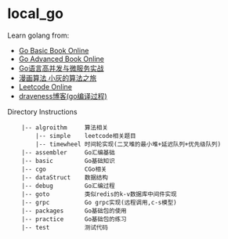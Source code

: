 # local_go
Learn golang from:<br>
+ [Go Basic Book Online](https://github.com/golang-china/gopl-zh)
+ [Go Advanced Book Online](https://github.com/chai2010/advanced-go-programming-book)
+ [Go语言高并发与微服务实战](https://item.jd.com/68857349166.html)
+ [漫画算法 小灰的算法之旅](https://item.jd.com/12823242.html)
+ [Leetcode Online](https://leetcode-cn.com)
+ [draveness博客(go编译过程)](https://draveness.me/golang/docs/part1-prerequisite/ch02-compile/golang-compile-intro/)

Directory Instructions <br>
```
    |-- algroithm     算法相关
        |-- simple    leetcode相关题目
        |-- timewheel 时间轮实现(二叉堆的最小堆+延迟队列+优先级队列)
    |-- assembler     Go汇编基础
    |-- basic         Go基础知识
    |-- cgo           CGo相关
    |-- dataStruct    数据结构
    |-- debug         Go汇编过程
    |-- goto          类似redis的k-v数据库中间件实现    
    |-- grpc          Go grpc实现(远程调用,c-s模型)
    |-- packages      Go基础包的使用
    |-- practice      Go基础包的练习
    |-- test          测试代码
```
